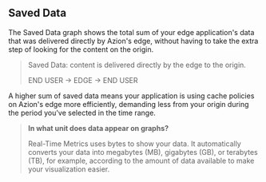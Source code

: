 ## Saved Data

The Saved Data graph shows the total sum of your edge application's data that was delivered directly by Azion's edge, without having to take the extra step of looking for the content on the origin.

> Saved Data: content is delivered directly by the edge to the origin.
>
> END USER -> EDGE -> END USER

A higher sum of saved data means your application is using cache policies on Azion's edge more efficiently, demanding less from your origin during the period you've selected in the time range.

> **In what unit does data appear on graphs?**
>
> Real-Time Metrics uses bytes to show your data. It automatically converts your data into megabytes (MB), gigabytes (GB), or terabytes (TB), for example, according to the amount of data available to make your visualization easier.